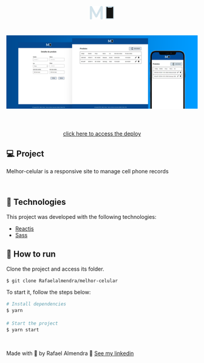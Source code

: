<p align="center">
  <img alt="Letmeask" src="github/logo.svg" width="64px">
</p>

<h1 align="center">
    <img alt="Letmeask" src="github/cover.png" />
</h1>

<br>

<p align="center">
  <a href="https://letmeask-efccf.web.app/" target="_blank">
    click here to access the deploy
  </a>
</p>

## 💻 Project

Melhor-celular is a responsive site to manage cell phone records

<br>

## 🧪 Technologies

This project was developed with the following technologies:

- [Reactjs](https://reactjs.org)
- [Sass](https://sass-lang.com)

## 🚀 How to run

Clone the project and access its folder.

```bash
$ git clone Rafaelalmendra/melhor-celular
```

To start it, follow the steps below:
```bash
# Install dependencies
$ yarn

# Start the project
$ yarn start
```

<br>

Made with 💜 by Rafael Almendra 👋 [See my linkedin](https://www.linkedin.com/in/rafaelalmendradev/)